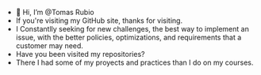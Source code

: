 - 👋 Hi, I’m @Tomas Rubio
- If you're visiting my GitHub site, thanks for visiting. 
- I Constantlly seeking for new challenges, the best way to implement an issue, with the better policies, optimizations, and requirements that a customer may need.
- Have you been visited my repositories?
- There I had some of my proyects and practices than I do on my courses.


